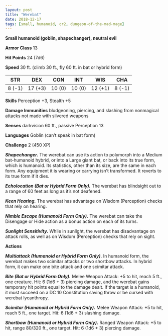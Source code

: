 ```yaml
---
layout: post
title: "Werebat"
date: 2018-12-17
tags: [small, humanoid, cr2, dungeon-of-the-mad-mage]
---
```


**Small humanoid (goblin, shapechanger), neutral evil**

**Armor Class** 13

**Hit Points** 24 (7d6)

**Speed** 30 ft. (climb 30 ft., fly 60 ft. in bat or hybrid form)

|   STR   |   DEX   |   CON   |   INT   |   WIS   |   CHA   |
|:-----:|:-----:|:-----:|:-----:|:-----:|:-----:|
| 8 (-1) | 17 (+3) | 10 (0) | 10 (0) | 12 (+1) | 8 (-1) |

**Skills** Perception +3, Stealth +5

**Damage Immunities** bludgeoning, piercing, and slashing from nonmagical attacks not made with silvered weapons

**Senses** darkvision 60 ft., passive Perception 13

**Languages** Goblin (can’t speak in bat form)

**Challenge** 2 (450 XP)

***Shapechanger.*** The werebat can use its action to polymorph into a Medium bat-humanoid hybrid, or into a Large giant bat, or back into its true form, which is humanoid. Its statistics, other than its size, are the same in each form. Any equipment it is wearing or carrying isn’t transformed. It reverts to its true form if it dies.

***Echolocation (Bat or Hybrid Form Only).*** The werebat has blindsight out to a range of 60 feet as long as it’s not deafened.

***Keen Hearing.*** The werebat has advantage on Wisdom (Perception) checks that rely on hearing.

***Nimble Escape (Humanoid Form Only).*** The werebat can take the Disengage or Hide action as a bonus action on each of its turns.

***Sunlight Sensitivity.*** While in sunlight, the werebat has disadvantage on attack rolls, as well as on Wisdom (Perception) checks that rely on sight.

**Actions**

***Multiattack (Humanoid or Hybrid Form Only).*** In humanoid form, the werebat makes two scimitar attacks or two shortbow attacks. In hybrid form, it can make one bite attack and one scimitar attack.

***Bite (Bat or Hybrid Form Only).*** Melee Weapon Attack: +5 to hit, reach 5 ft., one creature. Hit: 6 (1d6 + 3) piercing damage, and the werebat gains temporary hit points equal to the damage dealt. If the target is a humanoid, it must succeed on a DC 10 Constitution saving throw or be cursed with werebat lycanthropy.

***Scimitar (Humanoid or Hybrid Form Only).*** Melee Weapon Attack: +5 to hit, reach 5 ft., one target. Hit: 6 (1d6 + 3) slashing damage.

***Shortbow (Humanoid or Hybrid Form Only).*** Ranged Weapon Attack: +5 to hit, range 80/320 ft., one target. Hit: 6 (1d6 + 3) piercing damage.
